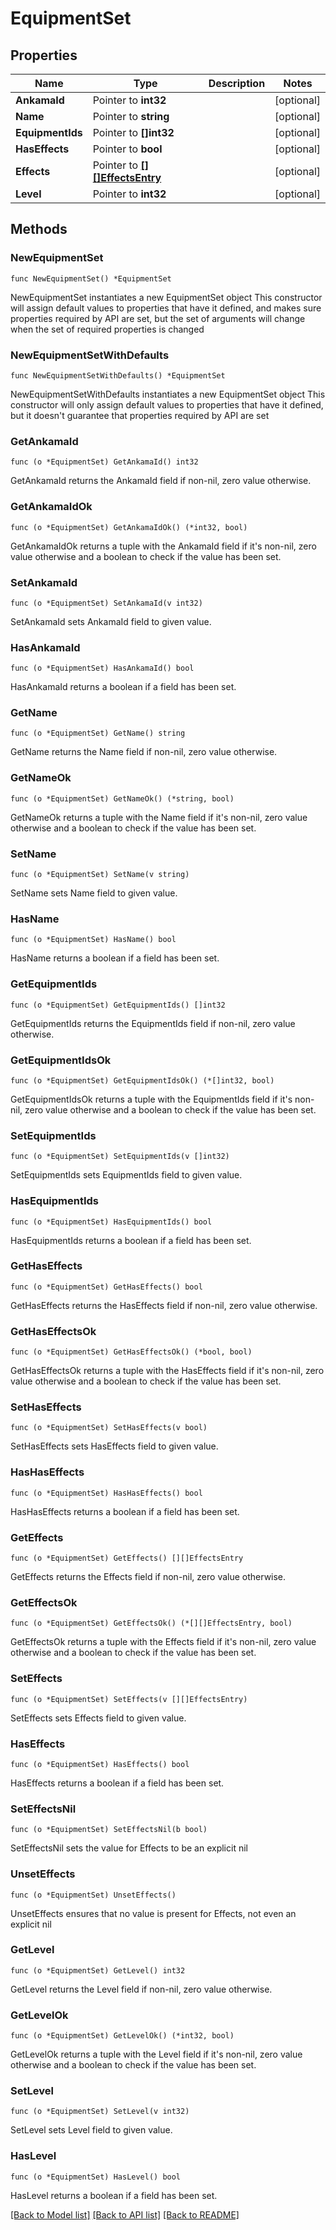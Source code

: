# EquipmentSet

## Properties

Name | Type | Description | Notes
------------ | ------------- | ------------- | -------------
**AnkamaId** | Pointer to **int32** |  | [optional] 
**Name** | Pointer to **string** |  | [optional] 
**EquipmentIds** | Pointer to **[]int32** |  | [optional] 
**HasEffects** | Pointer to **bool** |  | [optional] 
**Effects** | Pointer to [**[][]EffectsEntry**]([]EffectsEntry.md) |  | [optional] 
**Level** | Pointer to **int32** |  | [optional] 

## Methods

### NewEquipmentSet

`func NewEquipmentSet() *EquipmentSet`

NewEquipmentSet instantiates a new EquipmentSet object
This constructor will assign default values to properties that have it defined,
and makes sure properties required by API are set, but the set of arguments
will change when the set of required properties is changed

### NewEquipmentSetWithDefaults

`func NewEquipmentSetWithDefaults() *EquipmentSet`

NewEquipmentSetWithDefaults instantiates a new EquipmentSet object
This constructor will only assign default values to properties that have it defined,
but it doesn't guarantee that properties required by API are set

### GetAnkamaId

`func (o *EquipmentSet) GetAnkamaId() int32`

GetAnkamaId returns the AnkamaId field if non-nil, zero value otherwise.

### GetAnkamaIdOk

`func (o *EquipmentSet) GetAnkamaIdOk() (*int32, bool)`

GetAnkamaIdOk returns a tuple with the AnkamaId field if it's non-nil, zero value otherwise
and a boolean to check if the value has been set.

### SetAnkamaId

`func (o *EquipmentSet) SetAnkamaId(v int32)`

SetAnkamaId sets AnkamaId field to given value.

### HasAnkamaId

`func (o *EquipmentSet) HasAnkamaId() bool`

HasAnkamaId returns a boolean if a field has been set.

### GetName

`func (o *EquipmentSet) GetName() string`

GetName returns the Name field if non-nil, zero value otherwise.

### GetNameOk

`func (o *EquipmentSet) GetNameOk() (*string, bool)`

GetNameOk returns a tuple with the Name field if it's non-nil, zero value otherwise
and a boolean to check if the value has been set.

### SetName

`func (o *EquipmentSet) SetName(v string)`

SetName sets Name field to given value.

### HasName

`func (o *EquipmentSet) HasName() bool`

HasName returns a boolean if a field has been set.

### GetEquipmentIds

`func (o *EquipmentSet) GetEquipmentIds() []int32`

GetEquipmentIds returns the EquipmentIds field if non-nil, zero value otherwise.

### GetEquipmentIdsOk

`func (o *EquipmentSet) GetEquipmentIdsOk() (*[]int32, bool)`

GetEquipmentIdsOk returns a tuple with the EquipmentIds field if it's non-nil, zero value otherwise
and a boolean to check if the value has been set.

### SetEquipmentIds

`func (o *EquipmentSet) SetEquipmentIds(v []int32)`

SetEquipmentIds sets EquipmentIds field to given value.

### HasEquipmentIds

`func (o *EquipmentSet) HasEquipmentIds() bool`

HasEquipmentIds returns a boolean if a field has been set.

### GetHasEffects

`func (o *EquipmentSet) GetHasEffects() bool`

GetHasEffects returns the HasEffects field if non-nil, zero value otherwise.

### GetHasEffectsOk

`func (o *EquipmentSet) GetHasEffectsOk() (*bool, bool)`

GetHasEffectsOk returns a tuple with the HasEffects field if it's non-nil, zero value otherwise
and a boolean to check if the value has been set.

### SetHasEffects

`func (o *EquipmentSet) SetHasEffects(v bool)`

SetHasEffects sets HasEffects field to given value.

### HasHasEffects

`func (o *EquipmentSet) HasHasEffects() bool`

HasHasEffects returns a boolean if a field has been set.

### GetEffects

`func (o *EquipmentSet) GetEffects() [][]EffectsEntry`

GetEffects returns the Effects field if non-nil, zero value otherwise.

### GetEffectsOk

`func (o *EquipmentSet) GetEffectsOk() (*[][]EffectsEntry, bool)`

GetEffectsOk returns a tuple with the Effects field if it's non-nil, zero value otherwise
and a boolean to check if the value has been set.

### SetEffects

`func (o *EquipmentSet) SetEffects(v [][]EffectsEntry)`

SetEffects sets Effects field to given value.

### HasEffects

`func (o *EquipmentSet) HasEffects() bool`

HasEffects returns a boolean if a field has been set.

### SetEffectsNil

`func (o *EquipmentSet) SetEffectsNil(b bool)`

 SetEffectsNil sets the value for Effects to be an explicit nil

### UnsetEffects
`func (o *EquipmentSet) UnsetEffects()`

UnsetEffects ensures that no value is present for Effects, not even an explicit nil
### GetLevel

`func (o *EquipmentSet) GetLevel() int32`

GetLevel returns the Level field if non-nil, zero value otherwise.

### GetLevelOk

`func (o *EquipmentSet) GetLevelOk() (*int32, bool)`

GetLevelOk returns a tuple with the Level field if it's non-nil, zero value otherwise
and a boolean to check if the value has been set.

### SetLevel

`func (o *EquipmentSet) SetLevel(v int32)`

SetLevel sets Level field to given value.

### HasLevel

`func (o *EquipmentSet) HasLevel() bool`

HasLevel returns a boolean if a field has been set.


[[Back to Model list]](../README.md#documentation-for-models) [[Back to API list]](../README.md#documentation-for-api-endpoints) [[Back to README]](../README.md)


